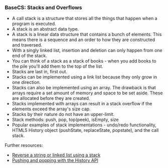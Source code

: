 ### BaseCS: Stacks and Overflows
* A call stack is a structure that stores all the things that happen when a program is executed.
* A stack is an abstract data type.
* A stack is a linear data structure that contains a bunch of elements. This means there is a sequence and an order to how they are constructed and traversed.
* With a singly linked list, insertion and deletion can only happen from one end of the stack.
* You can think of a stack as a stack of books - when you add books to the pile you'll add them to the top of the list.
* Stacks are last in, first out. 
* Stacks can be implemented using a link list because they only grow in one direction.
* Stacks can also be implemented using an array. The drawback is that arrays require a set amount of memory and space to be set aside. These are allocated before they are created.
* Stacks implemented with arrays can result in a stack overflow if the elements exceed the array's size cap.
* Stacks by their nature do not have an upper-limit.
* Stack methods: push, pop, top(peek), isEmpty, size
* Popular examples of stack implementations - undo/redo functionality, HTML5 History object (pushState, replaceState, popstate), and the call stack.
   
Further resources:
* [Reverse a string or linked list using a stack](https://www.youtube.com/watch?v=hNP72JdOIgY)
* [Pushing and popping with the History API](http://html5doctor.com/history-api/)
